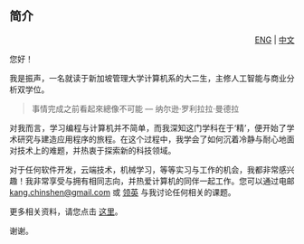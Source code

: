 ## 简介

<div align="right"> <a href="https://github.com/cskang0121/cskang0121/blob/main/README.md">ENG</a> | <a href="https://github.com/cskang0121/cskang0121/blob/main/README_CN.md">中文</a></div>  

<div style="text-align: justify"> 
  
<p>
您好！

我是振声，一名就读于新加坡管理大学计算机系的大二生，主修人工智能与商业分析双学位。</p>

> 事情完成之前看起來總像不可能 –– 纳尔逊·罗利拉拉·曼德拉

<p> 对我而言，学习编程与计算机并不简单，而我深知这门学科在于‘精’，便开始了学术研究与建造应用程序的旅程。在这个过程中，我学会了如何沉着冷静与耐心地面对技术上的难题，并热衷于探索新的科技领域。

对于任何软件开发，云端技术，机械学习，等等实习与工作的机会，我都非常感兴趣！我非常享受与拥有相同志向，并热爱计算机的同伴一起工作。您可以通过电邮 kang.chinshen@gmail.com 或 [领英](https://www.linkedin.com/in/chinshenkang/) 与我讨论任何相关的课题。

更多相关资料，请您点击 [这里](https://github.com/cskang0121/cskang0121)。

谢谢。</p> 
  
</div>  
